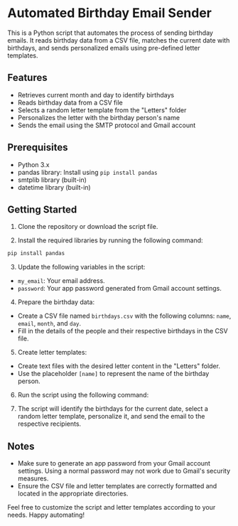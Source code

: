 # Automated Birthday Email Sender

This is a Python script that automates the process of sending birthday emails. It reads birthday data from a CSV file, matches the current date with birthdays, and sends personalized emails using pre-defined letter templates.

## Features

- Retrieves current month and day to identify birthdays
- Reads birthday data from a CSV file
- Selects a random letter template from the "Letters" folder
- Personalizes the letter with the birthday person's name
- Sends the email using the SMTP protocol and Gmail account

## Prerequisites

- Python 3.x
- pandas library: Install using `pip install pandas`
- smtplib library (built-in)
- datetime library (built-in)

## Getting Started

1. Clone the repository or download the script file.

2. Install the required libraries by running the following command:
``` bash
pip install pandas

```

3. Update the following variables in the script:
- `my_email`: Your email address.
- `password`: Your app password generated from Gmail account settings.

4. Prepare the birthday data:
- Create a CSV file named `birthdays.csv` with the following columns: `name`, `email`, `month`, and `day`.
- Fill in the details of the people and their respective birthdays in the CSV file.

5. Create letter templates:
- Create text files with the desired letter content in the "Letters" folder.
- Use the placeholder `[name]` to represent the name of the birthday person.

6. Run the script using the following command:

7. The script will identify the birthdays for the current date, select a random letter template, personalize it, and send the email to the respective recipients.

## Notes

- Make sure to generate an app password from your Gmail account settings. Using a normal password may not work due to Gmail's security measures.
- Ensure the CSV file and letter templates are correctly formatted and located in the appropriate directories.

Feel free to customize the script and letter templates according to your needs. Happy automating!

